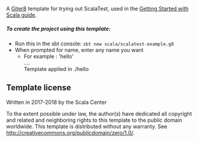 A [Giter8][g8] template for trying out ScalaTest, used in the [Getting Started with Scala guide](https://docs.scala-lang.org/getting-started-sbt-track/testing-scala-with-sbt-on-the-command-line.html).

##### To create the project using this template:
 - Run this in the sbt console: 
 `sbt new scala/scalatest-example.g8`
 - When prompted for name, enter any name you want
    - For example : 'hello'  
      ....  
      Template applied in ./hello
    
Template license
----------------
Written in 2017-2018 by the Scala Center

To the extent possible under law, the author(s) have dedicated all copyright and related
and neighboring rights to this template to the public domain worldwide.
This template is distributed without any warranty. See <http://creativecommons.org/publicdomain/zero/1.0/>.

[g8]: http://www.foundweekends.org/giter8/
